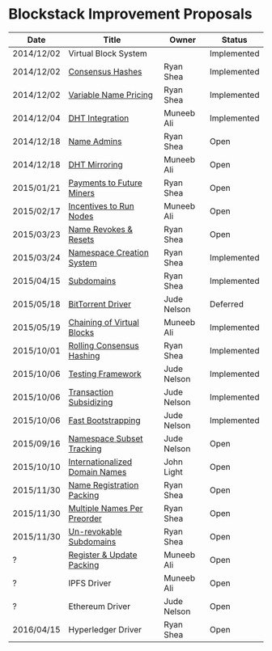 # Blockstack Improvement Proposals

|Date   |Title   	|Owner    |Status   |
|---	|---	|---	|---	|
|2014/12/02 |Virtual Block System |        |Implemented   	|
|2014/12/02 |[Consensus Hashes](https://github.com/blockstack/blockstack-server/issues/1)   	   	   |Ryan Shea   	   	|Implemented    |
|2014/12/02 |[Variable Name Pricing](https://github.com/blockstack/blockstack-server/issues/2)   	   |Ryan Shea   	   	|Implemented   	|
|2014/12/04 |[DHT Integration](https://github.com/blockstack/blockstack-server/issues/5)   	   	     |Muneeb Ali    	  |Implemented   	|
|2014/12/18 |[Name Admins](https://github.com/blockstack/blockstack-server/issues/28)                |Ryan Shea         |Open         	|
|2014/12/18 |[DHT Mirroring](https://github.com/blockstack/blockstack-server/issues/29)              |Muneeb Ali        |Open   	   	  |
|2015/01/21 |[Payments to Future Miners](https://github.com/blockstack/blockstack-server/issues/35)  |Ryan Shea         |Open     	   	|
|2015/02/17 |[Incentives to Run Nodes](https://github.com/blockstack/blockstack-server/issues/59)    |Muneeb Ali        |Open           |
|2015/03/23 |[Name Revokes & Resets](https://github.com/blockstack/blockstack-server/issues/75)      |Ryan Shea         |Open   	   	  |
|2015/03/24 |[Namespace Creation System](https://github.com/blockstack/blockstack-server/issues/76)  |Ryan Shea   	   	|Implemented   	|
|2015/04/15 |[Subdomains](https://github.com/blockstack/blockstack-server/issues/81)                 |Ryan Shea         |Implemented    |
|2015/05/18 |[BitTorrent Driver](https://github.com/blockstack/blockstack-server/issues/89)   	     |Jude Nelson   	  |Deferred   	  |
|2015/05/19 |[Chaining of Virtual Blocks](https://github.com/blockstack/blockstack-server/issues/90) |Muneeb Ali        |Implemented   	|
|2015/10/01 |[Rolling Consensus Hashing](https://github.com/blockstack/blockstack-server/issues/146) |Ryan Shea   	   	|Implemented   	|
|2015/10/06 |[Testing Framework](https://github.com/blockstack/blockstack-server/issues/152)         |Jude Nelson       |Implemented   	|
|2015/10/06 |[Transaction Subsidizing](https://github.com/blockstack/blockstack-server/issues/153)   |Jude Nelson       |Implemented   	|
|2015/10/06 |[Fast Bootstrapping](https://github.com/blockstack/blockstack-server/issues/154)        |Jude Nelson       |Implemented   	|
|2015/09/16 |[Namespace Subset Tracking](https://github.com/blockstack/blockstack-server/issues/117) |Jude Nelson       |Open   	   	  |
|2015/10/10 |[Internationalized Domain Names](https://github.com/blockstack/blockstack-server/issues/159)| John Light   |Open   	   	  |
|2015/11/30 |[Name Registration Packing](https://github.com/blockstack/blockstack-server/issues/196) |Ryan Shea         |Open     	   	|
|2015/11/30 |[Multiple Names Per Preorder](https://github.com/blockstack/blockstack-server/issues/196)|Ryan Shea        |Open     	   	|
|2015/11/30 |[Un-revokable Subdomains](https://github.com/blockstack/blockstack-server/issues/196)   |Ryan Shea         |Open     	   	|
|? |[Register & Update Packing](https://github.com/blockstack/blockstack-server/issues/218)          |Muneeb Ali        |Open   	   	  |
|? |IPFS Driver | Muneeb Ali       |Open   	|
|? |Ethereum Driver | Jude Nelson      |Open   	|
|2016/04/15 |Hyperledger Driver | Ryan Shea        |Open   	|
